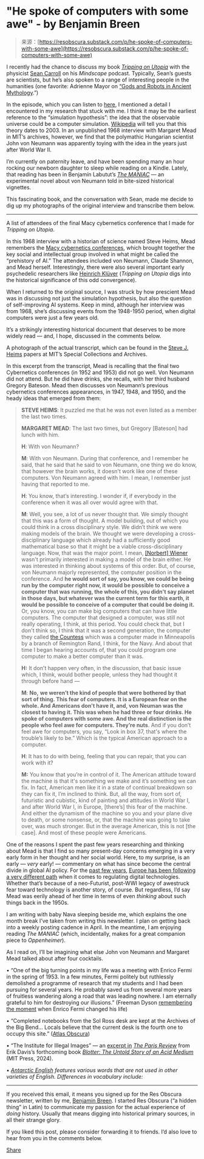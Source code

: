 <!--yml
category: 未分类
date: 2024-05-29 12:29:39
-->

# "He spoke of computers with some awe" - by Benjamin Breen

> 来源：[https://resobscura.substack.com/p/he-spoke-of-computers-with-some-awe](https://resobscura.substack.com/p/he-spoke-of-computers-with-some-awe)

I recently had the chance to discuss my book *[Tripping on Utopia](https://www.amazon.com/Tripping-Utopia-Margaret-Troubled-Psychedelic/dp/1538722372?_encoding=UTF8&tag=ro067-20&linkCode=ur2&linkId=ba347f678c5238772f23489f5065baa6&camp=1789&creative=9325)* with the physicist [Sean Carroll](https://en.wikipedia.org/wiki/Sean_M._Carroll) on his *Mindscape* podcast. Typically, Sean’s guests are scientists, but he’s also spoken to a range of interesting people in the humanities (one favorite: Adrienne Mayor on [“Gods and Robots in Ancient Mythology](https://www.youtube.com/watch?v=4vCw0Ybew1g).”)

In the episode, which you can listen to [here](https://www.youtube.com/watch?v=Xl-5dDldg1Y), I mentioned a detail I encountered in my research that stuck with me. I think it may be the earliest reference to the “simulation hypothesis”: the idea that the observable universe could be a computer simulation. [Wikipedia](https://en.wikipedia.org/wiki/Simulation_hypothesis) will tell you that this theory dates to 2003\. In an unpublished 1968 interview with Margaret Mead in MIT’s archives, however, we find that the polymathic Hungarian scientist John von Neumann was apparently toying with the idea in the years just after World War II.

I’m currently on paternity leave, and have been spending many an hour rocking our newborn daughter to sleep while reading on a Kindle. Lately, that reading has been in Benjamín Labutut’s *[The MANIAC](https://www.penguinrandomhouse.com/books/725022/the-maniac-by-benjamin-labatut/)* — an experimental novel about von Neumann told in bite-sized historical vignettes.

This fascinating book, and the conversation with Sean, made me decide to dig up my photographs of the original interview and transcribe them below.

* * *

A list of attendees of the final Macy cybernetics conference that I made for *Tripping on Utopia*.

In this 1968 interview with a historian of science named Steve Heims, Mead remembers the [Macy cybernetics conferences](https://www.asc-cybernetics.org/foundations/history/MacySummary.htm), which brought together the key social and intellectual group involved in what might be called the “prehistory of AI.” The attendees included von Neumann, Claude Shannon, and Mead herself. Interestingly, there were also several important early psychedelic researchers like [Heinrich Klüver](https://en.wikipedia.org/wiki/Heinrich_Kl%C3%BCver) (*Tripping on Utopia* digs into the historical significance of this odd convergence).

When I returned to the original source, I was struck by how prescient Mead was in discussing not just the simulation hypothesis, but also the question of self-improving AI systems. Keep in mind, although her interview was from 1968, she’s discussing events from the 1948-1950 period, when digital computers were just a few years old.

It’s a strikingly interesting historical document that deserves to be more widely read — and, I hope, discussed in the comments below.

A photograph of the actual transcript, which can be found in the [Steve J. Heims](https://archivesspace.mit.edu/repositories/2/resources/857) papers at MIT’s Special Collections and Archives.

In this excerpt from the transcript, Mead is recalling that the final two Cybernetics conferences (in 1952 and 1953) did not go well. Von Neumann did not attend. But he did have drinks, she recalls, with her third husband Gregory Bateson. Mead then discusses von Neumann’s previous cybernetics conferences appearances, in 1947, 1948, and 1950, and the heady ideas that emerged from them:

> **STEVE HEIMS**: It puzzled me that he was not even listed as a member the last two times.
> 
> **MARGARET MEAD**: The last two times, but Gregory [Bateson] had lunch with him.
> 
> **H**: With von Neumann?
> 
> **M**: With von Neumann. During that conference, and I remember he said, that he said that he said to von Neumann, one thing we do know, that however the brain works, it doesn't work like one of these computers. Von Neumann agreed with him. I mean, I remember just having that reported to me.
> 
> **H**: You know, that’s interesting. I wonder if, if everybody in the conference when it was all over would agree with that.
> 
> **M**: Well, you see, a lot of us never thought that. We simply thought that this was a form of thought. A model building, out of which you could think in a cross disciplinary style. We didn’t think we were making models of the brain. We thought we were developing a cross-disciplinary language which already had a sufficiently good mathematical base so that it might be a viable cross-disciplinary language. Now, that was the major point. I mean, [[Norbert] Wiener](https://en.wikipedia.org/wiki/Norbert_Wiener) wasn't primarily interested in making a model of the brain either. He was interested in thinking about systems of this order. But, of course, von Neumann majorly represented, the computer position in the conference. And **he would sort of say, you know, we could be being run by the computer right now, it would be possible to conceive a computer that was running, the whole of this, you didn't say planet in those days, but whatever was the current term for this earth, it would be possible to conceive of a computer that could be doing it.** Or, you know, you can make big computers that can have little computers. The computer that designed a computer, was still not really operating, I think, at this period. You could check that, but I don't think so, I think that it was a second generation, the computer they called [the Countess](https://www.google.com/books/edition/The_Control_Data_Corporation_s_Early_Sys/7NDQEAAAQBAJ?hl=en&gbpv=1&dq=%22univac+countess%22&pg=PA65&printsec=frontcover) which was a computer made in Minneapolis by a branch of Remington Rand, I think, for the Navy. And about that time I began hearing accounts of, that you could program one computer to make a better computer than it was.
> 
> **H:** It don't happen very often, in the discussion, that basic issue which, I think, would bother people, unless they had thought it through before hand —
> 
> **M**: **No,**  **we weren’t the kind of people that were bothered by that sort of thing. This fear of computers. It is a European fear on the whole. And Americans don't have it, and, von Neuman was the closest to having it. This was when he had three or four drinks. He spoke of computers with some awe. And the real distinction is the people who feel awe for computers. They’re nuts**. And if you don’t feel awe for computers, you say, “Look in box 37, that's where the trouble’s likely to be.” Which is the typical American approach to a computer.
> 
> **H**: It has to do with being, feeling that you can repair, that you can work with it?
> 
> **M:** You know that you’re in control of it. The American attitude toward the machine is that it's something we make and it’s something we can fix. In fact, American men like it in a state of continual breakdown so they can fix it, I’m inclined to think. But, all the way, from sort of, futuristic and cubistic, kind of painting and attitudes in World War I, and after World War I, in Europe, [there’s] this fear of the machine. And either the dynamism of the machine so you and your plane dive to death, or some nonsense, or, that the machine was going to take over, was much stronger. But in the average American, this is not [the case]. And most of these people were Americans.

One of the reasons I spent the past few years researching and thinking about Mead is that I find so many present-day concerns emerging in a very early form in her thought and her social world. Here, to my surprise, is an early — *very* early! — commentary on what has since become the central divide in global AI policy. For the [past few years](https://www.newyorker.com/tech/annals-of-technology/what-can-america-learn-from-europe-about-regulating-big-tech), [Europe has been following a very different path](https://www.nytimes.com/2023/12/06/technology/ai-regulation-policies.html) when it comes to regulating digital technologies. Whether that’s because of a neo-Futurist, post-WWI legacy of awestruck fear toward technology is another story, of course. But regardless, I’d say Mead was eerily ahead of her time in terms of even *thinking* about such things back in the 1950s.

I am writing with baby Nava sleeping beside me, which explains the one month break I’ve taken from writing this newsletter. I plan on getting back into a weekly posting cadence in April. In the meantime, I am enjoying reading *The MANIAC* (which, incidentally, makes for a great companion piece to *Oppenheimer*).

As I read on, I’ll be imagining what else John von Neumann and Margaret Mead talked about after four cocktails.

• “One of the big turning points in my life was a meeting with Enrico Fermi in the spring of 1953\. In a few minutes, Fermi politely but ruthlessly demolished a programme of research that my students and I had been pursuing for several years. He probably saved us from several more years of fruitless wandering along a road that was leading nowhere. I am eternally grateful to him for destroying our illusions.” (Freeman Dyson [remembering the moment](https://lilith.fisica.ufmg.br/~dsoares/fdyson.htm) when Enrico Fermi changed his life)

• “Completed notebooks from the Sol Ross desk are kept at the Archives of the Big Bend... Locals believe that the current desk is the fourth one to occupy this site.” ([Atlas Obscura](https://www.atlasobscura.com/places/sul-ross-desk-alpine-texas))

• “The Institute for Illegal Images” — an [excerpt in](https://www.theparisreview.org/blog/2024/03/04/the-institute-for-illegal-images/) *[The Paris Review](https://www.theparisreview.org/blog/2024/03/04/the-institute-for-illegal-images/)* from Erik Davis’s forthcoming book *[Blotter: The Untold Story of an Acid Medium](https://mitpress.mit.edu/9780262048507/blotter/)* (MIT Press, 2024).

• *[Antarctic English](https://en.wikipedia.org/wiki/Antarctic_English) features various words that are not used in other varieties of English. Differences in vocabulary include:*

* * *

If you received this email, it means you signed up for the Res Obscura newsletter, written by me, [Benjamin Breen](https://benjaminpbreen.com). I started Res Obscura (“a hidden thing” in Latin) to communicate my passion for the actual experience of *doing* history. Usually that means digging into historical primary sources, in all their strange glory.

If you liked this post, please consider forwarding it to friends. I’d also love to hear from you in the comments below.

[Share](https://resobscura.substack.com/p/he-spoke-of-computers-with-some-awe?utm_source=substack&utm_medium=email&utm_content=share&action=share)